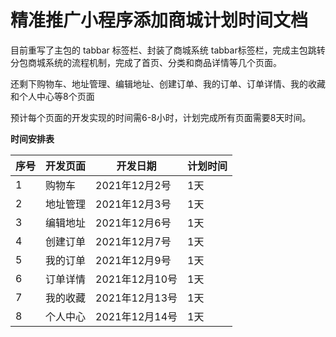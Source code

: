 # 精准推广小程序添加商城计划时间文档

目前重写了主包的 tabbar 标签栏、封装了商城系统 tabbar标签栏，完成主包跳转分包商城系统的流程机制，完成了首页、分类和商品详情等几个页面。

还剩下购物车、地址管理、编辑地址、创建订单、我的订单、订单详情、我的收藏和个人中心等8个页面

预计每个页面的开发实现的时间需6-8小时，计划完成所有页面需要8天时间。



**时间安排表**

| 序号 | 开发页面 | 开发日期       | 计划时间 |
| ---- | -------- | -------------- | -------- |
| 1    | 购物车   | 2021年12月2号  | 1天      |
| 2    | 地址管理 | 2021年12月3号  | 1天      |
| 3    | 编辑地址 | 2021年12月6号  | 1天      |
| 4    | 创建订单 | 2021年12月7号  | 1天      |
| 5    | 我的订单 | 2021年12月9号  | 1天      |
| 6    | 订单详情 | 2021年12月10号 | 1天      |
| 7    | 我的收藏 | 2021年12月13号 | 1天      |
| 8    | 个人中心 | 2021年12月14号 | 1天      |

